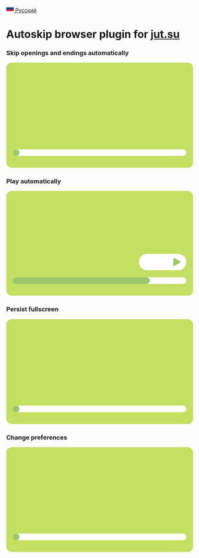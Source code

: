 [<img src="assets/ru.svg" alt="RU Flag" width="20"/> Русский](https://github.com/kerdl/jutsuper/blob/main/README-RU.md)


# Autoskip browser plugin for [jut.su](https://jut.su/)

### Skip openings and endings automatically
<picture>
  <p align="left">
    <img src="assets/showcase/autoskip-element.svg" width="500px"/>
  </p>
</picture>

### Play automatically
<picture>
  <p align="left">
    <img src="assets/showcase/autoplay-element.svg" width="500px"/>
  </p>
</picture>

### Persist fullscreen
<picture>
  <p align="left">
    <img src="assets/showcase/autoskip-element.svg" width="500px"/>
  </p>
</picture>

### Change preferences
<picture>
  <p align="left">
    <img src="assets/showcase/autoskip-element.svg" width="500px"/>
  </p>
</picture>